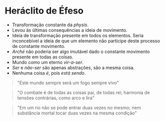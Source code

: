 # Heráclito de Éfeso

- Transformação constante da *physis*.
- Levou às últimas consequências a ideia de movimento.
- Ideia de transformação presente em todos os elementos. Seria inconcebível a ideia de que um elemento não participe deste processo de constante movimento.
- *Arché* não poderia ser algo imutável dado o constante movimento presente em todas as coisas.
- Mundo como um eterno *vir-a-ser*.
- *Ser* e *não-ser* são apenas abstrações, são a mesma coisa.
- Nenhuma coisa *é*, pois *está sendo*. 

> "Este mundo sempre será um fogo sempre vivo"

> "O combate é de todas as coisas pai, de todas rei; harmonia de tensões contrárias, como arco e lira"

> "Em um rio não se pode entrar duas vezes no mesmo; nem substância mortal tocar duas vezes na mesma condição"
